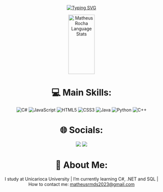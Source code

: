 <div align = "center">
  
[![Typing SVG](https://readme-typing-svg.herokuapp.com/?color=89cff0&size=35&center=true&vCenter=true&width=1000&lines=My+name+is+Matheus+R.M.+de+Souza;I'm+21+years+old;I'm+from+Brazil,+RJ)](https://git.io/typing-svg)
  
  
  <img width="41%" height="190px" src="https://github-readme-stats.vercel.app/api/top-langs/?username=matheus-rmds&layout=compact&hide_border=true&title_color=89cff0&text_color=ffffff&bg_color=0d1117" alt="Matheus Rocha Language Stats" />


  <h1>💻 Main Skills:</h1>

![C#](https://img.shields.io/badge/c%23-%23239120.svg?style=for-the-badge&logo=c-sharp&logoColor=white)
![JavaScript](https://img.shields.io/badge/javascript-%23323330.svg?style=for-the-badge&logo=javascript&logoColor=%23F7DF1E)
![HTML5](https://img.shields.io/badge/html5-%23E34F26.svg?style=for-the-badge&logo=html5&logoColor=white)
![CSS3](https://img.shields.io/badge/css3-%231572B6.svg?style=for-the-badge&logo=css3&logoColor=white)
![Java](https://img.shields.io/badge/java-%23ED8B00.svg?style=for-the-badge&logo=java&logoColor=white)
![Python](https://img.shields.io/badge/python-3670A0?style=for-the-badge&logo=python&logoColor=ffdd54)
![C++](https://img.shields.io/badge/c++-%2300599C.svg?style=for-the-badge&logo=c%2B%2B&logoColor=white)
  
  <h1>🌐 Socials:</h1>
 
<a href="https://instagram.com/szmathsz?igshid=ZDdkNTZiNTM=" target="_blank"><img src="https://img.shields.io/badge/-Instagram-%23E4405F?style=for-the-badge&logo=instagram&logoColor=white" target="_blank"></a>
 <a href="https://www.linkedin.com/mwlite/in/matheus-rocha-martins-de-souza-5a5170240" target="_blank"><img src="https://img.shields.io/badge/-LinkedIn-%230077B5?style=for-the-badge&logo=linkedin&logoColor=white" target="_blank"></a>  
 
 # 💫 About Me:
I study at Unicarioca University | I’m currently learning C#, .NET and SQL | How to contact me: matheusrmds2023@gmail.com

<!-- Proudly created with GPRM ( https://gprm.itsvg.in ) -->
